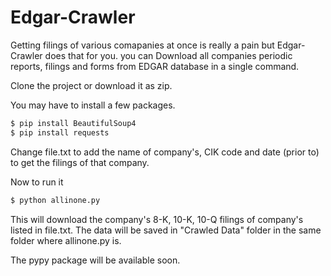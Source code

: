 Edgar-Crawler
=============

 Getting filings of various comapanies at once is really a pain but Edgar-Crawler does that for you.
 you can Download all companies  periodic reports, filings and forms from EDGAR database in a single command.
 
 Clone the project or download it as zip. 
 
 You may have to install a few packages.
 ```bash
 $ pip install BeautifulSoup4
 $ pip install requests
 ```
 Change file.txt to add the name of company's, CIK code and date (prior to) to get the filings of that company.
 
 Now to run it
   ```bash
 $ python allinone.py
   ```
 This will download the company's 8-K, 10-K, 10-Q filings of company's listed in file.txt. The data will be saved in "Crawled
 Data" folder in the same folder where allinone.py is.
 
 The pypy package will be available soon.
 

